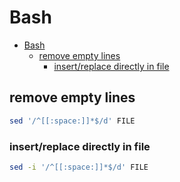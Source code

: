 # Bash
<!--ts-->
   * [Bash](#bash)
      * [remove empty lines](#remove-empty-lines)
         * [insert/replace directly in file](#insertreplace-directly-in-file)

<!-- Added by: morelly_t1, at: Wed 23 Dec 2020 02:15:37 PM CET -->

<!--te-->

## remove empty lines
```bash
sed '/^[[:space:]]*$/d' FILE
```

### insert/replace directly in file
```bash
sed -i '/^[[:space:]]*$/d' FILE
```
